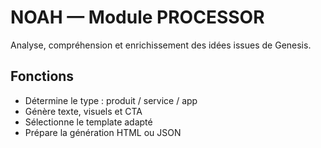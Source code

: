 # NOAH — Module PROCESSOR

Analyse, compréhension et enrichissement des idées issues de Genesis.

## Fonctions
- Détermine le type : produit / service / app
- Génère texte, visuels et CTA
- Sélectionne le template adapté
- Prépare la génération HTML ou JSON
